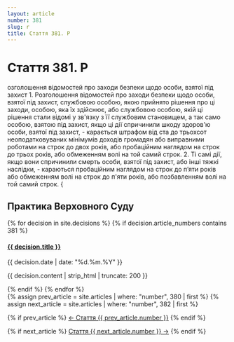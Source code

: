 ```yaml
---
layout: article
number: 381
slug: r
title: Стаття 381. Р
---
```


# Стаття 381. Р

озголошення відомостей про заходи безпеки щодо особи, взятої під захист 1. Розголошення відомостей про заходи безпеки щодо особи, взятої під захист, службовою особою, якою прийнято рішення про ці заходи, особою, яка їх здійснює, або службовою особою, якій ці рішення стали відомі у зв'язку з її службовим становищем, а так само особою, взятою під захист, якщо ці дії спричинили шкоду здоров'ю особи, взятої під захист, - карається штрафом від ста до трьохсот неоподатковуваних мінімумів доходів громадян або виправними роботами на строк до двох років, або пробаційним наглядом на строк до трьох років, або обмеженням волі на той самий строк. 2. Ті самі дії, якщо вони спричинили смерть особи, взятої під захист, або інші тяжкі наслідки, - караються пробаційним наглядом на строк до п’яти років або обмеженням волі на строк до п'яти років, або позбавленням волі на той самий строк. {

## Практика Верховного Суду

<div class="decisions-container">
{% for decision in site.decisions %}
  {% if decision.article_numbers contains 381 %}
    <div class="decision-item">
      <h4><a href="{{ decision.url }}">{{ decision.title }}</a></h4>
      <p class="decision-date">{{ decision.date | date: "%d.%m.%Y" }}</p>
      <p class="decision-excerpt">{{ decision.content | strip_html | truncate: 200 }}</p>
    </div>
  {% endif %}
{% endfor %}
</div>

<div class="article-navigation">
  {% assign prev_article = site.articles | where: "number", 380 | first %}
  {% assign next_article = site.articles | where: "number", 382 | first %}
  
  {% if prev_article %}
    <a href="{{ prev_article.url }}" class="prev-article">← Стаття {{ prev_article.number }}</a>
  {% endif %}
  
  {% if next_article %}
    <a href="{{ next_article.url }}" class="next-article">Стаття {{ next_article.number }} →</a>
  {% endif %}
</div>

